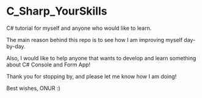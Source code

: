 # C_Sharp_YourSkills
C# tutorial for myself and anyone who would like to learn.

The main reason behind this repo is to see how I am improving myself day-by-day.

Also, I would like to help anyone that wants to develop and learn something about C# Console and Form App!

Thank you for stopping by, and please let me know how I am doing!

Best wishes,
ONUR :)
